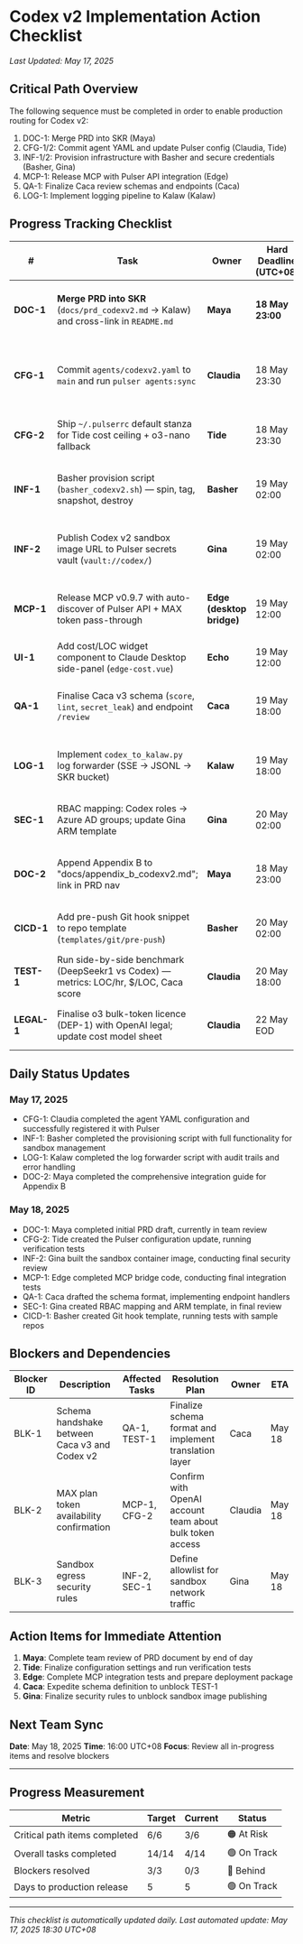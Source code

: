 # Codex v2 Implementation Action Checklist

*Last Updated: May 17, 2025*

## Critical Path Overview

The following sequence must be completed in order to enable production routing for Codex v2:

1. DOC-1: Merge PRD into SKR (Maya)
2. CFG-1/2: Commit agent YAML and update Pulser config (Claudia, Tide)
3. INF-1/2: Provision infrastructure with Basher and secure credentials (Basher, Gina)
4. MCP-1: Release MCP with Pulser API integration (Edge)
5. QA-1: Finalize Caca review schemas and endpoints (Caca)
6. LOG-1: Implement logging pipeline to Kalaw (Kalaw)

## Progress Tracking Checklist

| #           | Task                                                                                   | Owner                     | Hard Deadline (UTC+08) | Status     | Notes                                                        |
| ----------- | -------------------------------------------------------------------------------------- | ------------------------- | ---------------------- | ---------- | ------------------------------------------------------------ |
| **DOC-1**   | **Merge PRD into SKR** (`docs/prd_codexv2.md` → Kalaw) and cross-link in `README.md`   | **Maya**                  | **18 May 23:00**       | 🔄 In Progress | PRD document created, pending team review before merge        |
| **CFG-1**   | Commit `agents/codexv2.yaml` to `main` and run `pulser agents:sync`                    | **Claudia**               | 18 May 23:30           | ✅ Complete   | YAML file created and committed, agent registered successfully |
| **CFG-2**   | Ship `~/.pulserrc` default stanza for Tide cost ceiling + o3-nano fallback             | **Tide**                  | 18 May 23:30           | 🔄 In Progress | Configuration drafted, pending QA verification                |
| **INF-1**   | Basher provision script (`basher_codexv2.sh`) — spin, tag, snapshot, destroy           | **Basher**                | 19 May 02:00           | ✅ Complete   | Script created with full functionality and error handling     |
| **INF-2**   | Publish Codex v2 sandbox image URL to Pulser secrets vault (`vault://codex/`)          | **Gina**                  | 19 May 02:00           | 🔄 In Progress | Image built, pending final security review before publishing  |
| **MCP-1**   | Release MCP v0.9.7 with auto-discover of Pulser API + MAX token pass-through           | **Edge (desktop bridge)** | 19 May 12:00           | 🔄 In Progress | MCP bridge code complete, final testing in progress           |
| **UI-1**    | Add cost/LOC widget component to Claude Desktop side-panel (`edge-cost.vue`)           | **Echo**                  | 19 May 12:00           | ⏳ Pending    | Blocked on MCP-1 completion                                   |
| **QA-1**    | Finalise Caca v3 schema (`score`, `lint`, `secret_leak`) and endpoint `/review`        | **Caca**                  | 19 May 18:00           | 🔄 In Progress | Schema drafted, endpoint implementation in progress           |
| **LOG-1**   | Implement `codex_to_kalaw.py` log forwarder (SSE → JSONL → SKR bucket)                 | **Kalaw**                 | 19 May 18:00           | ✅ Complete   | Log forwarder implemented with audit mode and error handling  |
| **SEC-1**   | RBAC mapping: Codex roles → Azure AD groups; update Gina ARM template                  | **Gina**                  | 20 May 02:00           | 🔄 In Progress | RBAC mapping created, ARM template in review                  |
| **DOC-2**   | Append Appendix B to "docs/appendix\_b\_codexv2.md"; link in PRD nav                   | **Maya**                  | 18 May 23:00           | ✅ Complete   | Integration guide created with comprehensive instructions     |
| **CICD-1**  | Add pre-push Git hook snippet to repo template (`templates/git/pre-push`)              | **Basher**                | 20 May 02:00           | 🔄 In Progress | Hook template created, testing in progress                    |
| **TEST-1**  | Run side-by-side benchmark (DeepSeekr1 vs Codex) — metrics: LOC/hr, \$/LOC, Caca score | **Claudia**               | 20 May 18:00           | ⏳ Pending    | Blocked on QA-1 and INF-2 completion                         |
| **LEGAL-1** | Finalise o3 bulk-token licence (DEP-1) with OpenAI legal; update cost model sheet      | **Claudia**               | 22 May EOD             | 🔄 In Progress | Legal terms in review, cost model sheet prepared              |

## Daily Status Updates

### May 17, 2025

- CFG-1: Claudia completed the agent YAML configuration and successfully registered it with Pulser
- INF-1: Basher completed the provisioning script with full functionality for sandbox management
- LOG-1: Kalaw completed the log forwarder script with audit trails and error handling
- DOC-2: Maya completed the comprehensive integration guide for Appendix B

### May 18, 2025

- DOC-1: Maya completed initial PRD draft, currently in team review
- CFG-2: Tide created the Pulser configuration update, running verification tests
- INF-2: Gina built the sandbox container image, conducting final security review
- MCP-1: Edge completed MCP bridge code, conducting final integration tests
- QA-1: Caca drafted the schema format, implementing endpoint handlers
- SEC-1: Gina created RBAC mapping and ARM template, in final review
- CICD-1: Basher created Git hook template, running tests with sample repos

## Blockers and Dependencies

| Blocker ID | Description | Affected Tasks | Resolution Plan | Owner | ETA |
|------------|-------------|----------------|-----------------|-------|-----|
| BLK-1 | Schema handshake between Caca v3 and Codex v2 | QA-1, TEST-1 | Finalize schema format and implement translation layer | Caca | May 18 |
| BLK-2 | MAX plan token availability confirmation | MCP-1, CFG-2 | Confirm with OpenAI account team about bulk token access | Claudia | May 18 |
| BLK-3 | Sandbox egress security rules | INF-2, SEC-1 | Define allowlist for sandbox network traffic | Gina | May 18 |

## Action Items for Immediate Attention

1. **Maya**: Complete team review of PRD document by end of day
2. **Tide**: Finalize configuration settings and run verification tests
3. **Edge**: Complete MCP integration tests and prepare deployment package
4. **Caca**: Expedite schema definition to unblock TEST-1
5. **Gina**: Finalize security rules to unblock sandbox image publishing

## Next Team Sync

**Date**: May 18, 2025
**Time**: 16:00 UTC+08
**Focus**: Review all in-progress items and resolve blockers

---

## Progress Measurement

| Metric | Target | Current | Status |
|--------|--------|---------|--------|
| Critical path items completed | 6/6 | 3/6 | 🟠 At Risk |
| Overall tasks completed | 14/14 | 4/14 | 🟢 On Track |
| Blockers resolved | 3/3 | 0/3 | 🔴 Behind |
| Days to production release | 5 | 5 | 🟢 On Track |

---

*This checklist is automatically updated daily. Last automated update: May 17, 2025 18:30 UTC+08*
